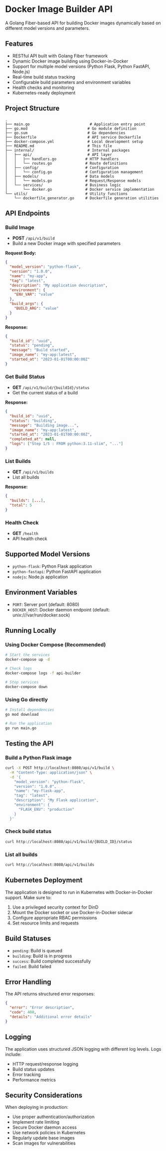 # Docker Image Builder API

A Golang Fiber-based API for building Docker images dynamically based on different model versions and parameters.

## Features

- RESTful API built with Golang Fiber framework
- Dynamic Docker image building using Docker-in-Docker
- Support for multiple model versions (Python Flask, Python FastAPI, Node.js)
- Real-time build status tracking
- Configurable build parameters and environment variables
- Health checks and monitoring
- Kubernetes-ready deployment

## Project Structure

```
.
├── main.go                           # Application entry point
├── go.mod                           # Go module definition
├── go.sum                           # Go dependencies
├── Dockerfile                       # API service Dockerfile
├── docker-compose.yml               # Local development setup
├── README.md                        # This file
├── internal/                        # Internal packages
│   ├── api/                         # API layer
│   │   ├── handlers.go             # HTTP handlers
│   │   └── routes.go               # Route definitions
│   ├── config/                     # Configuration
│   │   └── config.go               # Configuration management
│   ├── models/                     # Data models
│   │   └── models.go               # Request/Response models
│   └── services/                   # Business logic
│       └── docker.go               # Docker service implementation
└── utils/                          # Utility functions
    └── dockerfile_generator.go     # Dockerfile generation utilities
```

## API Endpoints

### Build Image
- **POST** `/api/v1/build`
- Build a new Docker image with specified parameters

**Request Body:**
```json
{
  "model_version": "python-flask",
  "version": "1.0.0",
  "name": "my-app",
  "tag": "latest",
  "description": "My application description",
  "environment": {
    "ENV_VAR": "value"
  },
  "build_args": {
    "BUILD_ARG": "value"
  }
}
```

**Response:**
```json
{
  "build_id": "uuid",
  "status": "pending",
  "message": "Build started",
  "image_name": "my-app:latest",
  "started_at": "2023-01-01T00:00:00Z"
}
```

### Get Build Status
- **GET** `/api/v1/build/{buildId}/status`
- Get the current status of a build

**Response:**
```json
{
  "build_id": "uuid",
  "status": "building",
  "message": "Building image...",
  "image_name": "my-app:latest",
  "started_at": "2023-01-01T00:00:00Z",
  "completed_at": null,
  "logs": ["Step 1/5 : FROM python:3.11-slim", "..."]
}
```

### List Builds
- **GET** `/api/v1/builds`
- List all builds

**Response:**
```json
{
  "builds": [...],
  "total": 5
}
```

### Health Check
- **GET** `/health`
- API health check

## Supported Model Versions

- `python-flask`: Python Flask application
- `python-fastapi`: Python FastAPI application  
- `nodejs`: Node.js application

## Environment Variables

- `PORT`: Server port (default: 8080)
- `DOCKER_HOST`: Docker daemon endpoint (default: unix:///var/run/docker.sock)

## Running Locally

### Using Docker Compose (Recommended)

```bash
# Start the services
docker-compose up -d

# Check logs
docker-compose logs -f api-builder

# Stop services
docker-compose down
```

### Using Go directly

```bash
# Install dependencies
go mod download

# Run the application
go run main.go
```

## Testing the API

### Build a Python Flask image

```bash
curl -X POST http://localhost:8080/api/v1/build \
  -H "Content-Type: application/json" \
  -d '{
    "model_version": "python-flask",
    "version": "1.0.0", 
    "name": "my-flask-app",
    "tag": "latest",
    "description": "My Flask application",
    "environment": {
      "FLASK_ENV": "production"
    }
  }'
```

### Check build status

```bash
curl http://localhost:8080/api/v1/build/{BUILD_ID}/status
```

### List all builds

```bash
curl http://localhost:8080/api/v1/builds
```

## Kubernetes Deployment

The application is designed to run in Kubernetes with Docker-in-Docker support. Make sure to:

1. Use a privileged security context for DinD
2. Mount the Docker socket or use Docker-in-Docker sidecar
3. Configure appropriate RBAC permissions
4. Set resource limits and requests

## Build Statuses

- `pending`: Build is queued
- `building`: Build is in progress  
- `success`: Build completed successfully
- `failed`: Build failed

## Error Handling

The API returns structured error responses:

```json
{
  "error": "Error description",
  "code": 400,
  "details": "Additional error details"
}
```

## Logging

The application uses structured JSON logging with different log levels. Logs include:
- HTTP request/response logging
- Build status updates
- Error tracking
- Performance metrics

## Security Considerations

When deploying in production:
- Use proper authentication/authorization
- Implement rate limiting
- Secure Docker daemon access
- Use network policies in Kubernetes
- Regularly update base images
- Scan images for vulnerabilities